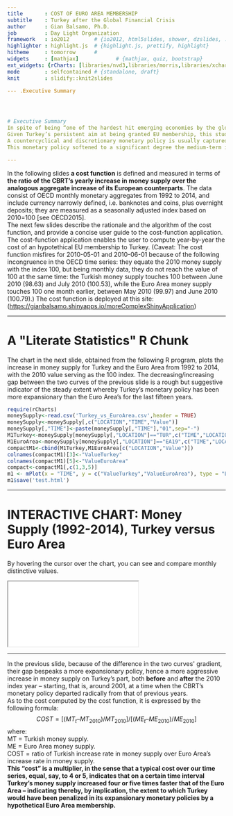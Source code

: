```yaml
---
title       : COST OF EURO AREA MEMBERSHIP
subtitle    : Turkey after the Global Financial Crisis
author      : Gian Balsamo, Ph.D.
job         : Day Light Organization
framework   : io2012        # {io2012, html5slides, shower, dzslides, ...}
highlighter : highlight.js  # {highlight.js, prettify, highlight}
hitheme     : tomorrow      # 
widgets     : [mathjax]            # {mathjax, quiz, bootstrap}
ext_widgets: {rCharts: [libraries/nvd3,libraries/morris,libraries/xcharts,libraries/highcharts]}
mode        : selfcontained # {standalone, draft}
knit        : slidify::knit2slides

--- .Executive Summary




# Executive Summary
In spite of being “one of the hardest hit emerging economies by the global financial crisis,” Turkey was able to soften considerably the effects of the recession by means of an expansionary monetary policy. This policy was aggressively deployed, starting November 2008, by the Central Bank of the Republic of Turkey (CBRT).  
Given Turkey’s persistent aim at being granted EU membership, this study is aimed at quantifying the disadvantageous impact that a hypothetical Euro Area membership would have had on Turkey’s monetary policy. The Euro Area includes the nineteen countries that have adopted the euro as their currency.  
A countercyclical and discretionary monetary policy is usually captured by changes in the short-term interest rate and the exchange rate. This is especially true in the case of a country such as Turkey that, starting from the 2001 crisis (noticeably, seven years before the beginning of the 2008 recession), purposefully adopted floating exchange rates and a robust inflation-targeting regime.  
This monetary policy softened to a significant degree the medium-term impact of the global financial crisis.  This study adopts the increments of money supply as a proxy of the CBRT’s pro-active interventions on interest rates and purposeful non-intervention on exchange rates. More specifically, increments/decrements of money supply are here treated as reasonably faithful indicators of a countercyclical leverage which is unavailable, by definition, to the central banks of Euro Area members.   

---  
```


In the following slides **a cost function** is defined and measured in terms of **the ratio of the CBRT’s yearly increase in money supply over the analogous aggregate increase of its European counterparts**. The data consist of OECD monthly monetary aggregates from 1992 to 2014, and include currency narrowly defined, i.e. banknotes and coins, plus overnight deposits; they are measured as a seasonally adjusted index based on 2010=100 [see OECD2015].  
The next few slides describe the rationale and the algorithm of the cost function, and provide a concise user guide to the cost-function application. The cost-function application enables the user to compute year-by-year the cost of an hypotethical EU membership to Turkey. (Caveat: The cost function misfires for 2010-05-01 and 2010-06-01 because of the following incongruence in the OECD time series: they equate the 2010 money supply with the index 100, but being monthly data, they do not reach the value of 100 at the same time: the Turkish money supply touches 100 between June 2010 (98.63) and July 2010 (100.53), while the Euro Area money supply touches 100 one month earlier, between May 2010 (99.97) and June 2010 (100.79).) 
The cost function is deployed at this site: (https://gianbalsamo.shinyapps.io/moreComplexShinyApplication)


---  

# A "Literate Statistics" R Chunk
The chart in the next slide, obtained from the following R program, plots the increase in money supply for Turkey and the Euro Area from 1992 to 2014, with the 2010 value serving as the 100 index. The decreasing/increasing gap between the two curves of the previous slide is a rough but suggestive indicator of the steady extent whereby Turkey’s monetary policy has been more expansionary than the Euro Area’s for the last fifteen years.  


```r
require(rCharts)
moneySupply<-read.csv('Turkey_vs_EuroArea.csv',header = TRUE)
moneySupply<-moneySupply[,c("LOCATION","TIME","Value")]
moneySupply[,"TIME"]<-paste(moneySupply[,"TIME"],"01",sep="-")
M1Turkey<-moneySupply[moneySupply[,"LOCATION"]=="TUR",c("TIME","LOCATION","Value")]
M1EuroArea<-moneySupply[moneySupply[,"LOCATION"]=="EA19",c("TIME","LOCATION","Value")]
compactM1<-cbind(M1Turkey,M1EuroArea[c("LOCATION","Value")])
colnames(compactM1)[3]<-"ValueTurkey"
colnames(compactM1)[5]<-"ValueEuroArea"
compact<-compactM1[,c(1,3,5)]
m1 <- mPlot(x = "TIME", y = c("ValueTurkey","ValueEuroArea"), type = "Line", data =compactM1)
m1$save('test.html')
```

---  

# INTERACTIVE CHART: Money Supply (1992-2014), Turkey versus Euro Area
By hovering the cursor over the chart, you can see and compare monthly distinctive values.  



<iframe src = '/Users/gianfrancobalsamo/Dropbox/BIG_DATA/DevelopingDataProducts/slidify/fridayMorning/mySlidePresentation/test.html'></iframe>

---  

In the previous slide, because of the difference in the two curves' gradient, their gap bespeaks a more expansionary policy, hence a more aggressive increase in money supply on Turkey’s part, both **before** and **after** the 2010 index year – starting, that is, around 2001, at a time when the CBRT’s monetary policy departed radically from that of previous years.  
As to the cost computed by the cost function, it is expressed by the following formula:  
$$COST = [(MT_{t} – MT_{2010})/MT_{2010}]/[(ME_{t} – ME_{2010})/ME_{2010}]$$
where:  
MT = Turkish money supply.  
ME = Euro Area money supply.  
COST = ratio of Turkish increase rate in money supply over Euro Area’s increase rate in money supply.  
**This “cost” is a multiplier, in the sense that a typical cost over our time series, equal, say, to 4 or 5, indicates that on a certain time interval Turkey’s money supply increased four or five times faster that of the Euro Area – indicating thereby, by implication, the extent to which Turkey would have been penalized in its expansionary monetary policies by a hypothetical Euro Area membership.**  






